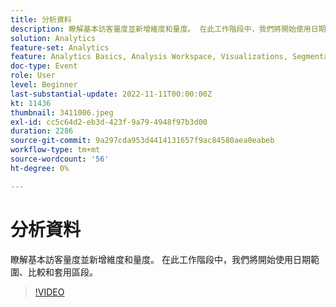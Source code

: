 ```yaml
---
title: 分析資料
description: 瞭解基本訪客量度並新增維度和量度。 在此工作階段中，我們將開始使用日期範圍、比較和套用區段。
solution: Analytics
feature-set: Analytics
feature: Analytics Basics, Analysis Workspace, Visualizations, Segmentation, Metrics
doc-type: Event
role: User
level: Beginner
last-substantial-update: 2022-11-11T00:00:00Z
kt: 11436
thumbnail: 3411006.jpeg
exl-id: cc5c64d2-eb3d-423f-9a79-4948f97b3d00
duration: 2286
source-git-commit: 9a297cda953d4414131657f9ac84580aea0eabeb
workflow-type: tm+mt
source-wordcount: '56'
ht-degree: 0%

---
```


# 分析資料

瞭解基本訪客量度並新增維度和量度。 在此工作階段中，我們將開始使用日期範圍、比較和套用區段。

>[!VIDEO](https://video.tv.adobe.com/v/3411006/?quality=12&learn=on)
